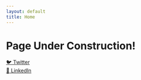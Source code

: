 ```yaml
---
layout: default
title: Home
---
```


# Page Under Construction!

<div class="social-links">
  <a href="https://twitter.com/ManasiMalik" target="_blank">🐦 Twitter</a><br>
  <a href="https://www.linkedin.com/in/manasi-malik" target="_blank">👔 LinkedIn</a>
</div>

